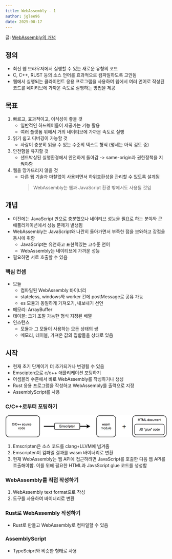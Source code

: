```yaml
---
title: WebAssembly - 1
author: jglee96
date: 2025-08-17
---
```


글: [WebAssembly의 개념](https://developer.mozilla.org/ko/docs/WebAssembly/Guides/Concepts)

## 정의

- 최신 웹 브라우저에서 실행할 수 있는 새로운 유형의 코드
- C, C++, RUST 등의 소스 언어를 효과적으로 컴파일하도록 고안됨
- 웹에서 실행되는 클라이언트 응용 프로그램을 사용하여 웹에서 여러 언어로 작성된 코드를 네이티브에 가까운 속도로 실행하는 방법을 제공

## 목표

1. 빠르고, 효과적이고, 이식성이 좋을 것
   - 일반적인 하드웨어들이 제공가는 기능 활용
   - 여러 플랫폼 위에서 거의 네이티브에 가까운 속도로 실행
2. 읽기 쉽고 디버깅이 가능할 것
   - 사람이 충분히 읽을 수 있는 수준의 텍스트 형식 (명세는 아직 검토 중)
3. 안전함을 유지할 것
   - 샌드박싱된 실행환경에서 안전하게 돌아감 -> same-origin과 권한정책을 지켜야함
4. 웹을 망가뜨리지 않을 것
   - 다른 웹 기술과 마찰없이 사용되면서 하위호환성을 관리할 수 있도록 설계됨
     > WebAssembly는 웹과 JavaScript 환경 밖에서도 사용될 것임

## 개념

- 이전에는 JavaScript 만으로 충분했으나 네이티브 성능을 필요로 하는 분야와 큰 애플리케이션에서 성능 문제가 발생됨
- WebAssembly는 JavaScript와 나란히 돌아가면서 부족한 점을 보와하고 강점을 동시에 취함
  - JavaScript는 유연하고 표현력있는 고수준 언어
  - WebAssembly는 네이티브에 가까운 성능
- 필요하면 서로 호출할 수 있음

### 핵심 컨셉

- 모듈
  - 컴파일된 WebAssembly 바이너리
  - stateless, windows와 worker 간에 postMessage로 공유 가능
  - es 모듈과 동일하게 가져오기, 내보내기 선언
- 메모리: ArrayBuffer
- 테이블: 크기 조절 가능한 형식 지정된 배열
- 인스턴스
  - 모듈과 그 모듈이 사용하는 모든 상태의 쌍
  - 메모리, 테이블, 가져온 값의 집합들을 상태로 있음

## 시작

- 현재 초기 단계이기 더 추가되거나 변경될 수 있음
- Emscipten으로 c/c++ 애플리케이션 포팅하기
- 어셈블리 수준에서 바로 WebAssembly를 작성하거나 생성
- Rust 응용 프로그램을 작성하고 WebAssembly를 출력으로 지정
- AssemblyScript를 사용

### C/C++로부터 포팅하기

![image](./0817-jglee96.webp)

1. Emscripten은 소스 코드를 clang+LLVM에 넘겨줌
2. Emscripten이 컴파일 결과를 wasm 바이너리로 변환
3. 현재 WebAssembly는 웹 API에 접근하려면 JavaScript를 호출한 다음 웹 API를 호출해야함. 이를 위해 필요한 HTML과 JavsScript glue 코드를 생성함

### WebAssembly를 직접 작성하기

1. WebAssembly text format으로 작성
2. 도구를 사용하여 바이너리로 변환

### Rust로 WebAssembly 작성하기

- Rust로 만들고 WebAssembly로 컴파일할 수 있음

### AssemblyScript

- TypeSciprt와 비슷한 형태로 사용
